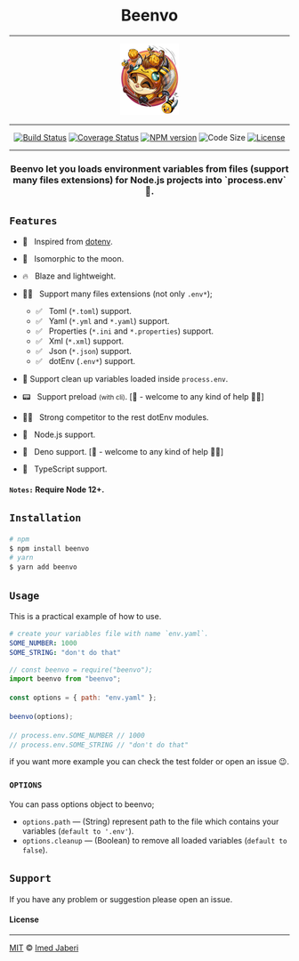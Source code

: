 <div align='center'>

<h1> Beenvo </h1>

<hr />

<img src='beenvo.jpg' width='21%' />

<hr />

[![Build Status][travis-img]][travis-url]
[![Coverage Status][coverage-img]][coverage-url]
[![NPM version][npm-badge]][npm-url]
![Code Size][code-size-badge]
[![License][license-badge]][license-url]

<hr />

<h3> 
<b>Beenvo</b> let you loads environment variables from files (support many files extensions) for Node.js projects into `process.env` 🐝.
</h3>

</div>

## `Features`

- 🦄 &nbsp; Inspired from [dotenv].
- 🚀 &nbsp; Isomorphic to the moon.
- 🔥 &nbsp; Blaze and lightweight.
- 🐱‍🐉 &nbsp; Support many files extensions (not only `.env*`);

  - ✅ &nbsp; Toml (`*.toml`) support.
  - ✅ &nbsp; Yaml (`*.yml` and `*.yaml`) support.
  - ✅ &nbsp; Properties (`*.ini` and `*.properties`) support.
  - ✅ &nbsp; Xml (`*.xml`) support.
  - ✅ &nbsp; Json (`*.json`) support.
  - ✅ &nbsp; dotEnv (`.env*`) support.

- 🧼 Support clean up variables loaded inside `process.env`.
- 📟 &nbsp; Support preload <small>(with cli)</small>. [🚧 - welcome to any kind of help 👋🏻]
- 🐱‍👤 &nbsp; Strong competitor to the rest dotEnv modules.
- 🐢 &nbsp; Node.js support.
- 🦕 &nbsp; Deno support. [🚧 - welcome to any kind of help 👋🏻]
- 🎉 &nbsp; TypeScript support.

#### `Notes:` Require Node 12+.

## `Installation`

```bash
# npm
$ npm install beenvo
# yarn
$ yarn add beenvo
```

## `Usage`

This is a practical example of how to use.

```yaml
# create your variables file with name `env.yaml`.
SOME_NUMBER: 1000
SOME_STRING: "don't do that"
```

```javascript
// const beenvo = require("beenvo");
import beenvo from "beenvo";

const options = { path: "env.yaml" };

beenvo(options);

// process.env.SOME_NUMBER // 1000
// process.env.SOME_STRING // "don't do that"
```

if you want more example you can check the test folder or open an issue 😉.

### `OPTIONS`

You can pass options object to beenvo;

- `options.path` &mdash; (String) represent path to the file which contains your variables (`default to '.env'`).
- `options.cleanup` &mdash; (Boolean) to remove all loaded variables (`default to false`).

## `Support`

If you have any problem or suggestion please open an issue.

#### License

---

[MIT](LICENSE) &copy; [Imed Jaberi](https://github.com/3imed-jaberi)

<!-- ***************** -->

[travis-img]: https://travis-ci.com/3imed-jaberi/beenvo.svg?branch=master
[travis-url]: https://travis-ci.com/3imed-jaberi/beenvo
[coverage-img]: https://coveralls.io/repos/github/3imed-jaberi/beenvo/badge.svg?branch=master
[coverage-url]: https://coveralls.io/github/3imed-jaberi/beenvo?branch=master
[npm-badge]: https://img.shields.io/npm/v/@3imed-jaberi/beenvo.svg?style=flat
[npm-url]: https://www.npmjs.com/package/@3imed-jaberi/beenvo
[license-badge]: https://img.shields.io/badge/license-MIT-green.svg?style=flat
[license-url]: https://github.com/3imed-jaberi/beenvo/blob/master/LICENSE
[code-size-badge]: https://img.shields.io/github/languages/code-size/3imed-jaberi/beenvo
[pr-welcoming-badge]: https://img.shields.io/badge/PRs-welcome-brightgreen.svg?style=flat
[dotenv]: https://github.com/motdotla/dotenv#readme

<!-- ***************** -->
